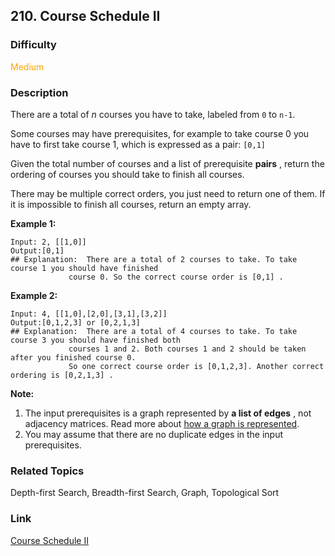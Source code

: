 ## 210. Course Schedule II
### Difficulty

 <font color=orange>Medium</font>

### Description

There are a total of _n_ courses you have to take, labeled from `0` to `n-1`.

Some courses may have prerequisites, for example to take course 0 you have to
first take course 1, which is expressed as a pair: `[0,1]`

Given the total number of courses and a list of prerequisite **pairs** ,
return the ordering of courses you should take to finish all courses.

There may be multiple correct orders, you just need to return one of them. If
it is impossible to finish all courses, return an empty array.

**Example 1:**
            Input: 2, [[1,0]]     Output:[0,1]    ## Explanation:  There are a total of 2 courses to take. To take course 1 you should have finished                    course 0. So the correct course order is [0,1] .

**Example 2:**
            Input: 4, [[1,0],[2,0],[3,1],[3,2]]    Output:[0,1,2,3] or [0,2,1,3]    ## Explanation:  There are a total of 4 courses to take. To take course 3 you should have finished both                      courses 1 and 2. Both courses 1 and 2 should be taken after you finished course 0.                  So one correct course order is [0,1,2,3]. Another correct ordering is [0,2,1,3] .

**Note:**

  1. The input prerequisites is a graph represented by **a list of edges** , not adjacency matrices. Read more about [how a graph is represented](https://www.khanacademy.org/computing/computer-science/algorithms/graph-representation/a/representing-graphs).
  2. You may assume that there are no duplicate edges in the input prerequisites.


### Related Topics

Depth-first Search, Breadth-first Search, Graph, Topological Sort


### Link
[Course Schedule II](https://leetcode.com/problems/course-schedule-ii)
